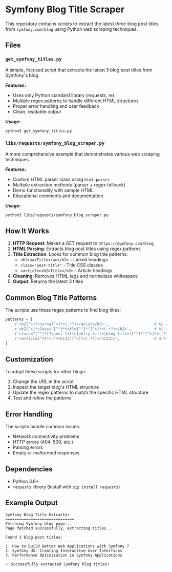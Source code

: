 # Symfony Blog Title Scraper

This repository contains scripts to extract the latest three blog post titles from `symfony.com/blog` using Python web scraping techniques.

## Files

### `get_symfony_titles.py`
A simple, focused script that extracts the latest 3 blog post titles from Symfony's blog.

**Features:**
- Uses only Python standard library (requests, re)
- Multiple regex patterns to handle different HTML structures
- Proper error handling and user feedback
- Clean, readable output

**Usage:**
```bash
python3 get_symfony_titles.py
```

### `libs/requests/symfony_blog_scraper.py`
A more comprehensive example that demonstrates various web scraping techniques.

**Features:**
- Custom HTML parser class using `html.parser`
- Multiple extraction methods (parser + regex fallback)
- Demo functionality with sample HTML
- Educational comments and documentation

**Usage:**
```bash
python3 libs/requests/symfony_blog_scraper.py
```

## How It Works

1. **HTTP Request**: Makes a GET request to `https://symfony.com/blog`
2. **HTML Parsing**: Extracts blog post titles using regex patterns
3. **Title Extraction**: Looks for common blog title patterns:
   - `<h2><a>Title</a></h2>` - Linked headings
   - `class="post-title"` - Title CSS classes  
   - `<article><h2>Title</h2>` - Article headings
4. **Cleaning**: Removes HTML tags and normalizes whitespace
5. **Output**: Returns the latest 3 titles

## Common Blog Title Patterns

The scripts use these regex patterns to find blog titles:

```python
patterns = [
    r'<h2[^>]*>\s*<a[^>]*>(.*?)</a>\s*</h2>',                    # H2 with links
    r'<h2[^>]*class="[^"]*title[^"]*"[^>]*>(.*?)</h2>',          # H2 with title class
    r'class="[^"]*(?:post-title|entry-title|blog-title)[^"]*"[^>]*>(.*?)<',  # Title classes
    r'<article[^>]*>.*?<h[23][^>]*>(.*?)</h[23]>',               # Article headings
]
```

## Customization

To adapt these scripts for other blogs:

1. Change the URL in the script
2. Inspect the target blog's HTML structure
3. Update the regex patterns to match the specific HTML structure
4. Test and refine the patterns

## Error Handling

The scripts handle common issues:
- Network connectivity problems
- HTTP errors (404, 500, etc.)
- Parsing errors
- Empty or malformed responses

## Dependencies

- Python 3.6+
- `requests` library (install with `pip install requests`)

## Example Output

```
Symfony Blog Title Extractor
==============================
Fetching Symfony blog page...
Page fetched successfully, extracting titles...

Found 3 blog post titles:
----------------------------------------
1. How to Build Better Web Applications with Symfony 7
2. Symfony UX: Creating Interactive User Interfaces  
3. Performance Optimization in Symfony Applications
----------------------------------------
✅ Successfully extracted Symfony blog titles!
```